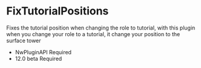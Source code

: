 # FixTutorialPositions

Fixes the tutorial position when changing the role to tutorial, with this plugin when you change your role to a tutorial, it change your position to the surface tower

- NwPluginAPI Required
- 12.0 beta Required

